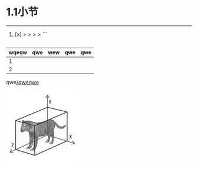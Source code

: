 # **1.1小节**

---

1. [x] > > > > ```
   > > > >
   > > > > ```

| wqeqw | qwe | wew | qwe | qwe |
| :--- | :--- | :--- | ---: | :--- |
| 1 |  |  |  |  |
| 2 |  |  |  |  |

qwe[/qweqwe](/qweqwe)

![](/assets/BoundingBox.png)

# 



